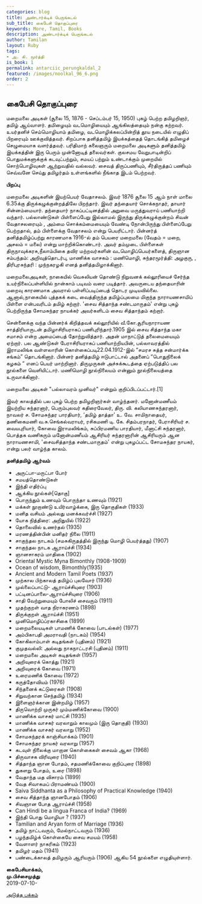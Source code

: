 ```yaml
---
categories: blog
title: அண்டார்க்டிக் பெருங்கடல்
sub_title: கைபேசி தொகுப்புரை
keywords: More, Tamil, Books
description: அண்டார்க்டிக் பெருங்கடல்
author: Tamilan
layout: Ruby
tags:
- அ. கி. மூர்த்தி
is_book: 1
permalink: antarciic_perungkaldal_2
featured: /images/noolkal_96_6.png
order: 2
---
```

## கைபேசி தொகுப்புரை

மறைமலை அடிகள் (சூலை 15, 1876 - செப்டம்பர் 15, 1950) புகழ் பெற்ற தமிழறிஞர், தமிழ் ஆய்வாளர். தமிழையும் வடமொழியையும் ஆங்கிலத்தையும் நன்கு கற்றவர். உயர்தனிச் செம்மொழியாம் தமிழை, வடமொழிக்கலப்பின்றித் தூய நடையில் எழுதிப் பிறரையும் ஊக்குவித்தவர். சிறப்பாக தனித்தமிழ் இயக்கத்தைத் தொடங்கித் தமிழைச் செழுமையாக வளர்த்தவர். பரிதிமாற் கலைஞரும் மறைமலை அடிகளும் தனித்தமிழ் இயக்கத்தின் இரு பெரும் முன்னோடித் தலைவர்கள். குலசமய வேறுபாடின்றிப் பொதுமக்களுக்குக் கடவுட்பற்றும், சமயப் பற்றும் உண்டாக்கும் முறையில் சொற்பொழிவுகள் ஆற்றுவதில் வல்லவர். சைவத் திருப்பணியும், சீர்திருத்தப் பணியும் செவ்வனே செய்து தமிழர்தம் உள்ளங்களில் நீங்காத இடம் பெற்றவர்.

**பிறப்பு**

மறைமலை அடிகளின் இயற்பெயர் வேதாசலம். இவர் 1876 சூலை 15 ஆம் நாள் மாலை 6.35க்கு திருக்கழுக்குன்றத்திலே பிறந்தார். இவர் தந்தையார் சொக்கநாதர், தாயார் சின்னம்மையார். தந்தையார் நாகப்பட்டினத்தில் அறுவை மருத்துவராய் பணியாற்றி வந்தார். பல்லாண்டுகள் பிள்ளைப்பேறு இல்லாமல் இருந்து திருக்கழுக்குன்றம் சிவன் வேதாசலரையும் , அம்மை சொக்கம்மையையும் வேண்டி நோன்பிருந்து பிள்ளைப்பேறு பெற்றதால், தம் பிள்ளைக்கு வேதாசலம் என்று பெயரிட்டார். பின்னர்த் தனித்தமிழ்ப்பற்று காரணமாக 1916-ல் தம் பெயரை மறைமலை (வேதம் = மறை, அசலம் = மலை) என்று மாற்றிக்கொண்டார். அவர் தம்முடை பிள்ளைகள் திருநாவுக்கரசு,நீலாம்பிகை தவிர மற்றவர்களின் வடமொழிப்பெயர்களைத், திருஞான சம்பந்தம்: அறிவுத்தொடர்பு, மாணிக்க வாசகம் : மணிமொழி, சுந்தரமூர்த்தி: அழகுரு, , திரிபுரசுந்தரி : முந்நகரழகி எனத் தனித்தமிழாக்கினார்.

மறைமலைஅடிகள், நாகையில் வெசுலியன் தொண்டு நிறுவனக் கல்லூரியைச் சேர்ந்த உயர்நிலைப்பள்ளியில் நான்காம் படிவம் வரை படித்தார். அவருடைய தந்தையாரின் மறைவு காரணமாக அவரால் பள்ளிப்படிப்பைத் தொடர முடியவில்லை. ஆனால்,நாகையில் புத்தகக் கடை வைத்திருந்த தமிழ்ப்புலமை மிகுந்த நாராயணசாமிப் பிள்ளை என்பவரிடம் தமிழ் கற்றார். 'சைவ சித்தாந்த சண்டமாருதம்' என்று புகழ் பெற்றிருந்த சோமசுந்தர நாயக்கர் அவர்களிடம் சைவ சித்தாந்தம் கற்றார்.

சென்னைக்கு வந்த பின்னர்க் கிறித்தவக் கல்லூரியில் வீ.கோ.சூரியநாராயண சாத்திரியாருடன் தமிழாசிரியராகப் பணிபுரிந்தார்.1905 இல் சைவ சித்தாந்த மகா சமாசம் என்ற அமைப்பைத் தோற்றுவித்தார். அதன் மாநாட்டுத் தலைமையையும் ஏற்றார். பல ஆண்டுகள் பேராசிரியராகப் பணியாற்றியபின், பல்லாவரத்தில் இராமலிங்க வள்ளலாரின் கொள்கைப்படி22.04.1912-இல் “சமரச சுத்த சன்மார்க்க சங்கம்” தொடங்கினார். பின்னர் தனித்தமிழ் ஈடுபாட்டால் அதனைப் “பொதுநிலைக் கழகம் “ எனப் பெயர் மாற்றினார். திருமுருகன் அச்சுக்கூடத்தை ஏற்படுத்திப் பல நூல்களை வெளியிட்டார். மணிமொழி நூல்நிலையம் என்னும் நூல்நிலையத்தை உருவாக்கினார்.

மறைமலை அடிகள் "பல்லாவரம் முனிவர்" என்றும் குறிப்பிடப்பட்டார்.[1]

இவர் காலத்தில் பல புகழ் பெற்ற தமிழறிஞர்கள் வாழ்ந்தனர். மனோன்மணீயம் இயற்றிய சுந்தரனார், பெரும்புலவர் கதிரைவேலர், திரு. வி. கலியாணசுந்தரனார், நாவலர் ச. சோமசுந்தர பாரதியார், ‘தமிழ் தாத்தா’ உ. வே. சாமிநாதையர், தணிகைமணி வ.சு.செங்கல்வராயர், ரசிகமணி டி. கே. சிதம்பரநாதர், பேராசிரியர் ச. வையபுரியார், கோவை இராமலிங்கம், சுப்பிரமணிய பாரதியார், மீனாட்சி சுந்தரனார், பொத்தக வணிகரும் மனோன்மணீயம் ஆசிரியர் சுந்தரனாரின் ஆசிரியரும் ஆன நாராயணசாமி, 'சைவசித்தாந்த சண்டமாருதம்' என்று புகழப்பட்ட சோமசுந்தர நாயகர், என்று பலர் வாழ்ந்த காலம்.

**தனித்தமிழ் ஆர்வம்**

  * அருட்பா-மருட்பா போர்
  * சமயத்தொண்டுகள்
  * இந்தி எதிர்ப்பு
  * ஆக்கிய நூல்கள்[தொகு]
  * பொருந்தும் உணவும் பொருந்தா உணவும் (1921)
  * மக்கள் நூறாண்டு உயிர்வாழ்க்கை, இரு தொகுதிகள் (1933)
  * மனித வசியம் அல்லது மனக்கவர்ச்சி (1927)
  * யோக நித்திரை: அறிதுயில் (1922)
  * தொலைவில் உணர்தல் (1935)
  * மரணத்தின்பின் மனிதர் நிலை (1911)
  * சாகுந்தல நாடகம் (சமசுகிருதத்தில் இருந்து மொழி பெயர்த்தது) (1907)
  * சாகுந்தல நாடக ஆராய்ச்சி (1934)
  * ஞானசாகரம் மாதிகை (1902)
  * Oriental Mystic Myna Bimonthly (1908-1909)
  * Ocean of wisdom, Bimonthly(1935)
  * Ancient and Modern Tamil Poets (1937)
  * முற்கால பிற்காலத் தமிழ்ப் புலவோர் (1936)
  * முல்லைப்பாட்டு- ஆராய்ச்சியுரை (1903)
  * பட்டினப்பாலை-ஆராய்ச்சியுரை (1906)
  * சாதி வேற்றுமையும் போலிச் சைவரும் (1911)
  * முதற்குறள் வாத நிராகரணம் (1898)
  * திருக்குறள் ஆராய்ச்சி (1951)
  * முனிமொழிப்ப்ரகாசிகை (1899)
  * மறைமலையடிகள் பாமணிக் கோவை (பாடல்கள்) (1977)
  * அம்பிகாபதி அமராவதி (நாடகம்) (1954)
  * கோகிலாம்பாள் கடிதங்கள் (புதினம்) (1921)
  * குமுதவல்லி: அல்லது நாகநாட்டரசி (புதினம்) (1911)
  * மறைமலை அடிகள் கடிதங்கள் (1957)
  * அறிவுரைக் கொத்து (1921)
  * அறிவுரைக் கோவை (1971)
  * உரைமணிக் கோவை (1972)
  * கருத்தோவியம் (1976)
  * சிந்தனைக் கட்டுரைகள் (1908)
  * சிறுவற்கான செந்தமிழ் (1934)
  * இளைஞர்க்கான இன்றமிழ் (1957)
  * திருவொற்றி முருகர் மும்மணிக்கோவை (1900)
  * மாணிக்க வாசகர் மாட்சி (1935)
  * மாணிக்க வாசகர் வரலாறும் காலமும் (இரு தொகுதி) (1930)
  * மாணிக்க வாசகர் வரலாறு (1952)
  * சோமசுந்தரக் காஞ்சியாக்கம் (1901)
  * சோமசுந்தர நாயகர் வரலாறு (1957)
  * கடவுள் நிலைக்கு மாறான கொள்கைகள் சைவம் ஆகா (1968)
  * திருவாசக விரிவுரை (1940)
  * சித்தாந்த ஞான போதம், சதமணிக்கோவை குறிப்புரை (1898)
  * துகளறு போதம், உரை (1898)
  * வேதாந்த மத விசாரம் (1899)
  * வேத சிவாகமப் பிராமண்யம் (1900)
  * Saiva Siddhanta as a Philosophy of Practical Knowledge (1940)
  * சைவ சித்தாந்த ஞானபோதம் (1906)
  * சிவஞான போத ஆராய்ச்சி (1958)
  * Can Hindi be a lingua Franca of India? (1969)
  * இந்தி பொது மொழியா ? (1937)
  * Tamilian and Aryan form of Marriage (1936)
  * தமிழ் நாட்டவரும், மேல்நாட்டவரும் (1936)
  * பழந்தமிழ்க் கொள்கையே சைவ சமயம் (1958)
  * வேளாளர் நாகரிகம் (1923)
  * தமிழர் மதம் (1941)
  * பண்டைக்காலத் தமிழரும் ஆரியரும் (1906) ஆகிய 54 நூல்களை எழுதியுள்ளார்.

**கைபேசியாக்கம்,  
மு.பிச்சைமுத்து**  
2019-07-10-

[அடுத்த பக்கம்](antarciic_perungkaldal_3)